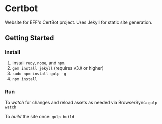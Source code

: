 # Certbot

Website for EFF's CertBot project. Uses Jekyll for static site generation.

## Getting Started

### Install
1. Install `ruby`, `node`, and `npm`.
2. `gem install jekyll` (requires v3.0 or higher)
3. `sudo npm install gulp -g`
4. `npm install`

### Run
To *watch* for changes and reload assets as needed via BrowserSync:
`gulp watch`

To *build* the site once:
`gulp build`